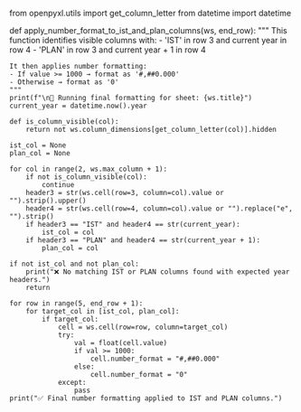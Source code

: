 from openpyxl.utils import get_column_letter
from datetime import datetime

def apply_number_format_to_ist_and_plan_columns(ws, end_row):
    """
    This function identifies visible columns with:
    - 'IST' in row 3 and current year in row 4
    - 'PLAN' in row 3 and current year + 1 in row 4

    It then applies number formatting:
    - If value >= 1000 → format as '#,##0.000'
    - Otherwise → format as '0'
    """
    print(f"\n🎯 Running final formatting for sheet: {ws.title}")
    current_year = datetime.now().year

    def is_column_visible(col):
        return not ws.column_dimensions[get_column_letter(col)].hidden

    ist_col = None
    plan_col = None

    for col in range(2, ws.max_column + 1):
        if not is_column_visible(col):
            continue
        header3 = str(ws.cell(row=3, column=col).value or "").strip().upper()
        header4 = str(ws.cell(row=4, column=col).value or "").replace("e", "").strip()
        if header3 == "IST" and header4 == str(current_year):
            ist_col = col
        if header3 == "PLAN" and header4 == str(current_year + 1):
            plan_col = col

    if not ist_col and not plan_col:
        print("❌ No matching IST or PLAN columns found with expected year headers.")
        return

    for row in range(5, end_row + 1):
        for target_col in [ist_col, plan_col]:
            if target_col:
                cell = ws.cell(row=row, column=target_col)
                try:
                    val = float(cell.value)
                    if val >= 1000:
                        cell.number_format = "#,##0.000"
                    else:
                        cell.number_format = "0"
                except:
                    pass
    print("✅ Final number formatting applied to IST and PLAN columns.")
